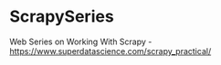 # ScrapySeries
Web Series on Working With Scrapy - https://www.superdatascience.com/scrapy_practical/
